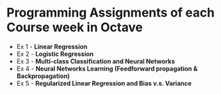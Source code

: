# Programming Assignments of each Course week in Octave

* Ex 1 - **Linear Regression**
* Ex 2 - **Logistic Regression**
* Ex 3 - **Multi-class Classification and Neural Networks**
* Ex 4 - **Neural Networks Learning (Feedforward propagation & Backpropagation)**
* Ex 5 - **Regularized Linear Regression and Bias v.s. Variance**
